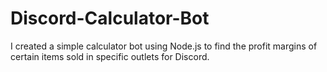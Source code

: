 # Discord-Calculator-Bot
I created a simple calculator bot using Node.js to find the profit margins of certain items sold in specific outlets for Discord.
